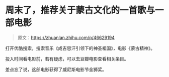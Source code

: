 # 周末了，推荐关于蒙古文化的一首歌与一部电影

> 原文：<https://zhuanlan.zhihu.com/p/46629194>

打开优酷搜索，搜索音乐《成吉思汗引领下的神圣祖国》，电影《蒙古精神》。

投入时间看电影前，若有疑虑，可以去豆瓣电影查看相关条目。

差点忘了说，这部电影获得了威尼斯电影节金狮奖。